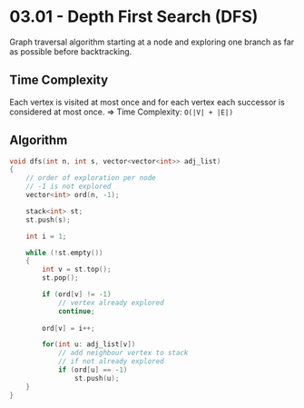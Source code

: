 # 03.01 - Depth First Search (DFS)
Graph traversal algorithm starting at a node and exploring one branch as far as possible before backtracking.

## Time Complexity
Each vertex is visited at most once and for each vertex each successor is considered at most once. => Time Complexity: `O(|V| + |E|)`

## Algorithm
```c++
void dfs(int n, int s, vector<vector<int>> adj_list)
{
    // order of exploration per node
    // -1 is not explored
    vector<int> ord(n, -1);

    stack<int> st;
    st.push(s);

    int i = 1;

    while (!st.empty())
    {
        int v = st.top();
        st.pop();

        if (ord[v] != -1)
            // vertex already explored
            continue;
        
        ord[v] = i++;

        for(int u: adj_list[v]) 
            // add neighbour vertex to stack
            // if not already explored
            if (ord[u] == -1)
                st.push(u);
    }
}
```
